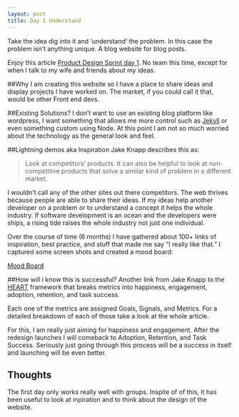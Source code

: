 ```yaml
---
layout: post
title: Day 1 Understand
---
```


Take the idea dig into it and ‘understand’ the problem. In this case the problem isn’t anything unique. A blog website for blog posts.



Enjoy this article [Product Design Sprint day 1](http://www.gv.com/lib/the-product-design-sprint-understandday-1). No team this time, except for when I talk to my wife and friends about my ideas.

##Why
I am creating this website so I have a place to share ideas and display projects I have worked on. The market, if you could call it that, would be other Front end devs.

##Existing Solutions?
I don’t want to use an existing blog platform like wordpress, I want something that allows me more control such as [Jekyll](http://jekyllrb.com) or even something custom using Node. At this point I am not so much worried about the technology as the general look and feel.

##Lightning demos aka Inspiration
Jake Knapp describes this as:
>Look at competitors’ products. It can also be helpful to look at non-competitive products that solve a similar kind of problem in a different market.

I wouldn’t call any of the other sites out there competitors. The web thrives because people are able to share their ideas. If my ideas help another developer on a problem or to understand a concept it helps the whole industry. If software development is an ocean and the developers were ships, a rising tide raises the whole industry not just one individual.

Over the course of time (6 months) I have gathered about 100+ links of inspiration, best practice, and stuff that made me say “I really like that.” I captured some screen shots and created a mood board:

[Mood Board](http://www.gomoodboard.com/boards/ablUPH_L/share)

##How will i know this is successful?
Another link from Jake Knapp to the [HEART](http://www.gv.com/lib/how-to-choose-the-right-ux-metrics-for-your-product) framework that breaks metrics into happiness, engagement, adoption, retention, and task success.

Each one of the metrics are assigned Goals, Signals, and Metrics. For a detailed breakdown of each of those take a look at the whole article.

For this, I am really just aiming for happiness and engagement. After the redesign launches I will comeback to Adoption, Retention, and Task Success. Seriously just going through this process will be a success in itself and launching will be even better.

## Thoughts
The first day only works really well with groups. Inspite of of this, it has been useful to look at inpiration and to think about the design of the website.
